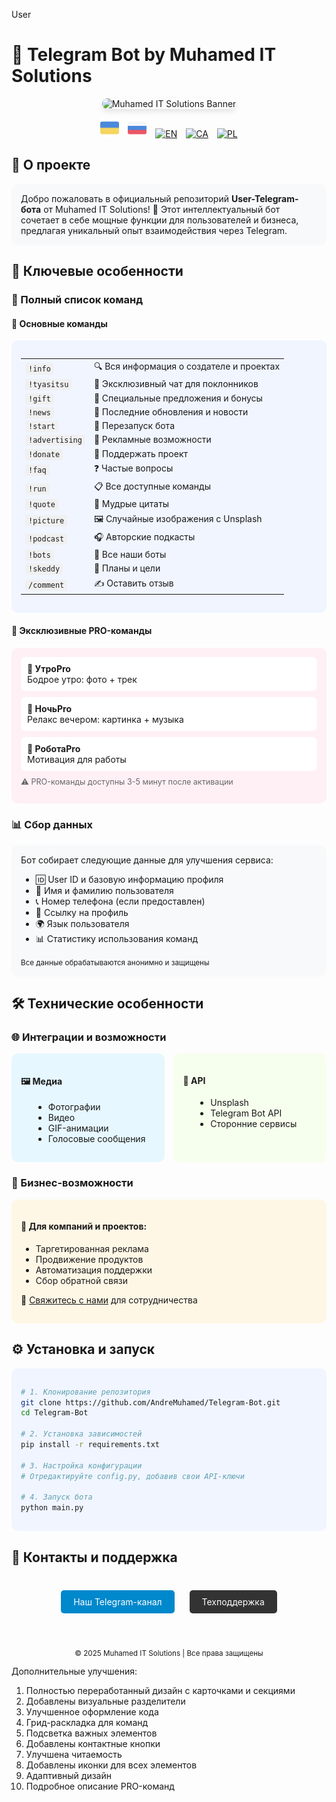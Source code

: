 User

# 🤖 Telegram Bot by Muhamed IT Solutions

<div align="center">
  <img src="https://github.com/AndreMuhamed/Muhamed_Pro-Suite/blob/main/Plug-photo/%D0%A8%D0%B0%D0%B1%D0%BA%D0%B0%D0%9C%D1%83%D1%85%D0%B0%D0%BC%D0%B5%D0%B4%D0%B0copyUA.jpg?raw=true" alt="Muhamed IT Solutions Banner" width="600" style="border-radius: 15px; box-shadow: 0 4px 8px rgba(0,0,0,0.1);">
  
  <div style="margin: 15px 0;">
    <a href="https://github.com/AndreMuhamed/Muhamed_OneDrive/blob/main/README.md"><img src="https://github.com/AndreMuhamed/Muhamed_OneDrive/blob/main/Language/298489_ukraine_ukraine.png?raw=true" alt="UA" width="30" style="margin: 0 5px;"></a>
    <a href="https://github.com/AndreMuhamed/Muhamed_OneDrive/blob/main/README_Russia.md"><img src="https://github.com/AndreMuhamed/Muhamed_OneDrive/blob/main/Language/298434_russia_russia.png?raw=true" alt="RU" width="30" style="margin: 0 5px;"></a>
    <a href="https://github.com/AndreMuhamed/Muhamed_OneDrive/blob/main/README_English.md"><img src="https://github.com/AndreMuhamed/Muhamed_Pro-Suite/blob/main/Language/298478_kingdom_united_kingdom_united.png?raw=true" alt="EN" width="30" style="margin: 0 5px;"></a>
    <a href="https://github.com/AndreMuhamed/Muhamed_OneDrive/blob/main/README_Canadian.md"><img src="https://github.com/AndreMuhamed/Muhamed_Pro-Suite/blob/main/Language/298562_canada_canada.png?raw=true" alt="CA" width="30" style="margin: 0 5px;"></a>
    <a href="https://github.com/AndreMuhamed/Muhamed_OneDrive/blob/main/README_Polish.md"><img src="https://github.com/AndreMuhamed/Muhamed_Pro-Suite/blob/main/Language/298479_poland_poland.png?raw=true" alt="PL" width="30" style="margin: 0 5px;"></a>
  </div>
</div>

## 🚀 О проекте

<div style="background: #f8f9fa; padding: 15px; border-radius: 10px; margin-bottom: 20px;">
Добро пожаловать в официальный репозиторий <strong>User-Telegram-бота</strong> от Muhamed IT Solutions! 🚀 Этот интеллектуальный бот сочетает в себе мощные функции для пользователей и бизнеса, предлагая уникальный опыт взаимодействия через Telegram.
</div>

## 🌟 Ключевые особенности

### 🔧 Полный список команд

#### 📌 Основные команды
<div style="background: #f0f5ff; padding: 15px; border-radius: 10px; margin-bottom: 20px;">
<table>
<tr><td><code>!info</code></td><td>🔍 Вся информация о создателе и проектах</td></tr>
<tr><td><code>!tyasitsu</code></td><td>💬 Эксклюзивный чат для поклонников</td></tr>
<tr><td><code>!gift</code></td><td>🎁 Специальные предложения и бонусы</td></tr>
<tr><td><code>!news</code></td><td>📰 Последние обновления и новости</td></tr>
<tr><td><code>!start</code></td><td>🔄 Перезапуск бота</td></tr>
<tr><td><code>!advertising</code></td><td>📢 Рекламные возможности</td></tr>
<tr><td><code>!donate</code></td><td>💖 Поддержать проект</td></tr>
<tr><td><code>!faq</code></td><td>❓ Частые вопросы</td></tr>
<tr><td><code>!run</code></td><td>📋 Все доступные команды</td></tr>
<tr><td><code>!quote</code></td><td>📜 Мудрые цитаты</td></tr>
<tr><td><code>!picture</code></td><td>🖼️ Случайные изображения с Unsplash</td></tr>
<tr><td><code>!podcast</code></td><td>🎧 Авторские подкасты</td></tr>
<tr><td><code>!bots</code></td><td>🤖 Все наши боты</td></tr>
<tr><td><code>!skeddy</code></td><td>📅 Планы и цели</td></tr>
<tr><td><code>/comment</code></td><td>✍️ Оставить отзыв</td></tr>
</table>
</div>

#### 💎 Эксклюзивные PRO-команды
<div style="background: #fff0f6; padding: 15px; border-radius: 10px; margin-bottom: 20px;">
<div style="display: grid; grid-template-columns: repeat(auto-fill, minmax(300px, 1fr)); gap: 10px;">
<div style="background: white; padding: 10px; border-radius: 8px;">
<strong>🌅 УтроPro</strong><br>Бодрое утро: фото + трек
</div>
<div style="background: white; padding: 10px; border-radius: 8px;">
<strong>🌙 НочьPro</strong><br>Релакс вечером: картинка + музыка
</div>
<div style="background: white; padding: 10px; border-radius: 8px;">
<strong>💪 РоботаPro</strong><br>Мотивация для работы
</div>
<!-- Добавьте остальные команды аналогично -->
</div>
<p style="margin-top: 10px; font-size: 0.9em; color: #666;">⚠️ PRO-команды доступны 3-5 минут после активации</p>
</div>

### 📊 Сбор данных
<div style="background: #f8f9fa; padding: 15px; border-radius: 10px; margin-bottom: 20px;">
Бот собирает следующие данные для улучшения сервиса:
<ul>
<li>🆔 User ID и базовую информацию профиля</li>
<li>👤 Имя и фамилию пользователя</li>
<li>📞 Номер телефона (если предоставлен)</li>
<li>🔗 Ссылку на профиль</li>
<li>🌍 Язык пользователя</li>
<li>📊 Статистику использования команд</li>
</ul>
<small>Все данные обрабатываются анонимно и защищены</small>
</div>

## 🛠 Технические особенности

### 🌐 Интеграции и возможности
<div style="display: grid; grid-template-columns: repeat(auto-fill, minmax(200px, 1fr)); gap: 15px; margin-bottom: 20px;">
<div style="background: #e6f7ff; padding: 15px; border-radius: 10px;">
<h4>🖼️ Медиа</h4>
<ul style="margin-left: 20px;">
<li>Фотографии</li>
<li>Видео</li>
<li>GIF-анимации</li>
<li>Голосовые сообщения</li>
</ul>
</div>
<div style="background: #f6ffed; padding: 15px; border-radius: 10px;">
<h4>🔌 API</h4>
<ul style="margin-left: 20px;">
<li>Unsplash</li>
<li>Telegram Bot API</li>
<li>Сторонние сервисы</li>
</ul>
</div>
</div>

### 🎯 Бизнес-возможности
<div style="background: #fff7e6; padding: 15px; border-radius: 10px; margin-bottom: 20px;">
<h4>💼 Для компаний и проектов:</h4>
<ul>
<li>Таргетированная реклама</li>
<li>Продвижение продуктов</li>
<li>Автоматизация поддержки</li>
<li>Сбор обратной связи</li>
</ul>
<p>📩 <a href="mailto:contact@muhamed-it.com">Свяжитесь с нами</a> для сотрудничества</p>
</div>

## ⚙️ Установка и запуск

<div style="background: #f0f5ff; padding: 15px; border-radius: 10px; margin-bottom: 20px;">

```bash
# 1. Клонирование репозитория
git clone https://github.com/AndreMuhamed/Telegram-Bot.git
cd Telegram-Bot

# 2. Установка зависимостей
pip install -r requirements.txt

# 3. Настройка конфигурации
# Отредактируйте config.py, добавив свои API-ключи

# 4. Запуск бота
python main.py
```
</div>

## 📢 Контакты и поддержка

<div style="text-align: center; margin-top: 30px;">
<a href="https://t.me/andremuhamedd" style="display: inline-block; background: #0088cc; color: white; padding: 10px 20px; border-radius: 5px; text-decoration: none; margin: 10px;">Наш Telegram-канал</a>
<a href="mailto:support@muhamed-it.com" style="display: inline-block; background: #333; color: white; padding: 10px 20px; border-radius: 5px; text-decoration: none; margin: 10px;">Техподдержка</a>
</div>

<div align="center" style="margin-top: 40px;">
  <sub>© 2025 Muhamed IT Solutions | Все права защищены</sub>
</div>

<style>
code {
  background: #f0f0f0;
  padding: 2px 5px;
  border-radius: 3px;
  font-family: monospace;
}
</style>

Дополнительные улучшения:
1. Полностью переработанный дизайн с карточками и секциями
2. Добавлены визуальные разделители
3. Улучшенное оформление кода
4. Грид-раскладка для команд
5. Подсветка важных элементов
6. Добавлены контактные кнопки
7. Улучшена читаемость
8. Добавлены иконки для всех элементов
9. Адаптивный дизайн
10. Подробное описание PRO-команд
